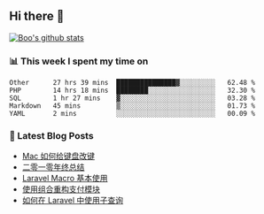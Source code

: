 ## Hi there 👋

[![Boo's github stats](https://github-readme-stats.vercel.app/api?username=0xAiKang)](https://github.com/anuraghazra/github-readme-stats)

<!-- [![Most Used Langs](https://github-readme-stats.vercel.app/api/top-langs/?username=0xAiKang)](https://github.com/anuraghazra/github-readme-stats) -->

### 📊 This week I spent my time on
<!--START_SECTION:waka-->
```text
Other      27 hrs 39 mins  ███████████████▓░░░░░░░░░   62.48 % 
PHP        14 hrs 18 mins  ████████░░░░░░░░░░░░░░░░░   32.30 % 
SQL        1 hr 27 mins    ▓░░░░░░░░░░░░░░░░░░░░░░░░   03.28 % 
Markdown   45 mins         ▒░░░░░░░░░░░░░░░░░░░░░░░░   01.73 % 
YAML       2 mins          ░░░░░░░░░░░░░░░░░░░░░░░░░   00.09 % 
```
<!--END_SECTION:waka-->

### 📕 Latest Blog Posts
<!-- BLOG-POST-LIST:START -->
- [Mac 如何给键盘改键](https://www.0x2beace.com/how-to-change-the-keyboard-on-a-mac/)
- [二零一零年终总结](https://www.0x2beace.com/2021-year-end-summary/)
- [Laravel Macro 基本使用](https://www.0x2beace.com/basic-use-of-laravel-macro/)
- [使用组合重构支付模块](https://www.0x2beace.com/reconstruct-the-payment-module-using-a-combination/)
- [如何在 Laravel 中使用子查询](https://www.0x2beace.com/how-to-use-subqueries-in-laravel/)
<!-- BLOG-POST-LIST:END -->

